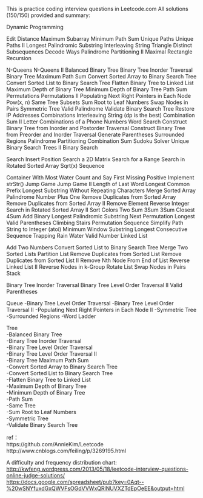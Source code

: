 This is practice coding interview questions in Leetcode.com 
All solutions (150/150) provided and summary:

Dynamic Programming

Edit Distance
Maximum Subarray
Minimum Path Sum
Unique Paths
Unique Paths II
Longest Palindromic Substring
Interleaving String
Triangle
Distinct Subsequences
Decode Ways
Palindrome Partitioning II
Maximal Rectangle
Recursion

N-Queens
N-Queens II
Balanced Binary Tree
Binary Tree Inorder Traversal
Binary Tree Maximum Path Sum
Convert Sorted Array to Binary Search Tree
Convert Sorted List to Binary Search Tree
Flatten Binary Tree to Linked List
Maximum Depth of Binary Tree
Minimum Depth of Binary Tree
Path Sum
Permutations
Permutations II
Populating Next Right Pointers in Each Node
Pow(x, n)
Same Tree
Subsets
Sum Root to Leaf Numbers
Swap Nodes in Pairs
Symmetric Tree
Valid Palindrome
Validate Binary Search Tree
Restore IP Addresses
Combinations
Interleaving String (dp is the best)
Combination Sum II
Letter Combinations of a Phone Numbers
Word Search
Construct Binary Tree from Inorder and Postorder Traversal
Construct Binary Tree from Preorder and Inorder Traversal
Generate Parentheses
Surrounded Regions 
Palindrome Partitioning
Combination Sum
Sudoku Solver
Unique Binary Search Trees II
Binary Search

Search Insert Position
Search a 2D Matrix
Search for a Range
Search in Rotated Sorted Array
Sqrt(x)
Sequence

Container With Most Water
Count and Say
First Missing Positive
Implement strStr()
Jump Game
Jump Game II
Length of Last Word
Longest Common Prefix
Longest Substring Without Repeating Characters
Merge Sorted Array
Palindrome Number
Plus One
Remove Duplicates from Sorted Array
Remove Duplicates from Sorted Array II
Remove Element
Reverse Integer
Search in Rotated Sorted Array II
Sort Colors
Two Sum
3Sum
3Sum Closest
4Sum
Add Binary
Longest Palindromic Substring
Next Permutation
Longest Valid Parentheses
Climbing Stairs
Permutation Sequence
Simplify Path
String to Integer (atoi)
Minimum Window Substring
Longest Consecutive Sequence
Trapping Rain Water
Valid Number
Linked List

Add Two Numbers
Convert Sorted List to Binary Search Tree
Merge Two Sorted Lists
Partition List
Remove Duplicates from Sorted List
Remove Duplicates from Sorted List II
Remove Nth Node From End of List
Reverse Linked List II
Reverse Nodes in k-Group
Rotate List
Swap Nodes in Pairs
Stack

Binary Tree Inorder Traversal
Binary Tree Level Order Traversal II
Valid Parentheses

<p>
Queue
   -Binary Tree Level Order Traversal
   -Binary Tree Level Order Traversal II
   -Populating Next Right Pointers in Each Node II
   -Symmetric Tree
   -Surrounded Regions
   -Word Ladder
</p>

<p>
Tree<br>
   -Balanced Binary Tree<br>
   -Binary Tree Inorder Traversal<br>
   -Binary Tree Level Order Traversal<br>
   -Binary Tree Level Order Traversal II<br>
   -Binary Tree Maximum Path Sum<br>
   -Convert Sorted Array to Binary Search Tree<br>
   -Convert Sorted List to Binary Search Tree<br>
   -Flatten Binary Tree to Linked List<br>
   -Maximum Depth of Binary Tree<br>
   -Minimum Depth of Binary Tree<br>
   -Path Sum<br>
   -Same Tree<br>
   -Sum Root to Leaf Numbers<br>
   -Symmetric Tree<br>
   -Validate Binary Search Tree<br>
</p>

<p>
ref：<br>
   https://github.com/AnnieKim/Leetcode <br>
   http://www.cnblogs.com/feiling/p/3269195.html <br>
   
A difficulty and frequency distribution chart: <br>
http://kwfeng.wordpress.com/2013/05/18/leetcode-interview-questions-online-judge-solutions/ <br>
https://docs.google.com/spreadsheet/pub?key=0Aqt--%20wSNYfuxdGxQWVFsOGdVVWxQRlNUVXZTdEpOeEE&output=html <br>
</p>

